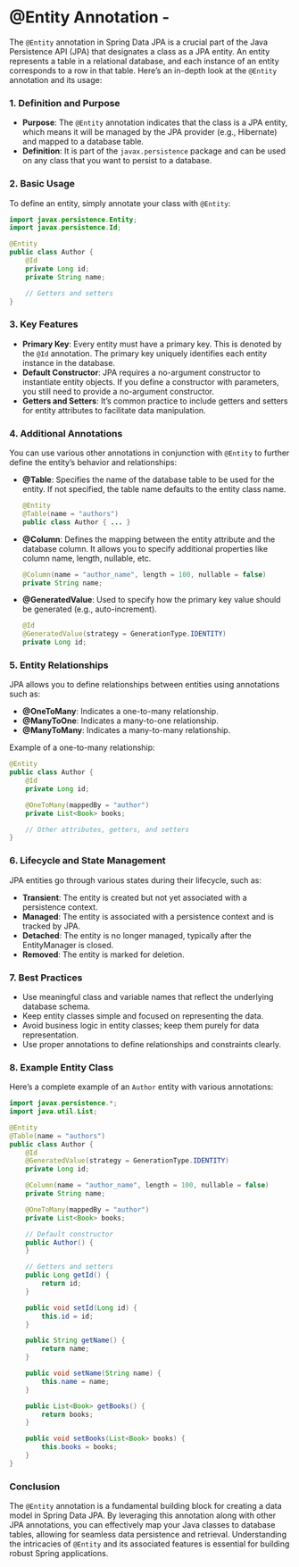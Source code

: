 # @Entity Annotation -

The `@Entity` annotation in Spring Data JPA is a crucial part of the Java Persistence API (JPA) that designates a class as a JPA entity. An entity represents a table in a relational database, and each instance of an entity corresponds to a row in that table. Here’s an in-depth look at the `@Entity` annotation and its usage:

### 1. Definition and Purpose

- **Purpose**: The `@Entity` annotation indicates that the class is a JPA entity, which means it will be managed by the JPA provider (e.g., Hibernate) and mapped to a database table.
- **Definition**: It is part of the `javax.persistence` package and can be used on any class that you want to persist to a database.

### 2. Basic Usage

To define an entity, simply annotate your class with `@Entity`:

```java
import javax.persistence.Entity;
import javax.persistence.Id;

@Entity
public class Author {
    @Id
    private Long id;
    private String name;

    // Getters and setters
}
```

### 3. Key Features

- **Primary Key**: Every entity must have a primary key. This is denoted by the `@Id` annotation. The primary key uniquely identifies each entity instance in the database.
- **Default Constructor**: JPA requires a no-argument constructor to instantiate entity objects. If you define a constructor with parameters, you still need to provide a no-argument constructor.
- **Getters and Setters**: It’s common practice to include getters and setters for entity attributes to facilitate data manipulation.

### 4. Additional Annotations

You can use various other annotations in conjunction with `@Entity` to further define the entity’s behavior and relationships:

- **@Table**: Specifies the name of the database table to be used for the entity. If not specified, the table name defaults to the entity class name.
  
  ```java
  @Entity
  @Table(name = "authors")
  public class Author { ... }
  ```

- **@Column**: Defines the mapping between the entity attribute and the database column. It allows you to specify additional properties like column name, length, nullable, etc.
  
  ```java
  @Column(name = "author_name", length = 100, nullable = false)
  private String name;
  ```

- **@GeneratedValue**: Used to specify how the primary key value should be generated (e.g., auto-increment).
  
  ```java
  @Id
  @GeneratedValue(strategy = GenerationType.IDENTITY)
  private Long id;
  ```

### 5. Entity Relationships

JPA allows you to define relationships between entities using annotations such as:

- **@OneToMany**: Indicates a one-to-many relationship.
- **@ManyToOne**: Indicates a many-to-one relationship.
- **@ManyToMany**: Indicates a many-to-many relationship.

Example of a one-to-many relationship:

```java
@Entity
public class Author {
    @Id
    private Long id;

    @OneToMany(mappedBy = "author")
    private List<Book> books;

    // Other attributes, getters, and setters
}
```

### 6. Lifecycle and State Management

JPA entities go through various states during their lifecycle, such as:

- **Transient**: The entity is created but not yet associated with a persistence context.
- **Managed**: The entity is associated with a persistence context and is tracked by JPA.
- **Detached**: The entity is no longer managed, typically after the EntityManager is closed.
- **Removed**: The entity is marked for deletion.

### 7. Best Practices

- Use meaningful class and variable names that reflect the underlying database schema.
- Keep entity classes simple and focused on representing the data.
- Avoid business logic in entity classes; keep them purely for data representation.
- Use proper annotations to define relationships and constraints clearly.

### 8. Example Entity Class

Here’s a complete example of an `Author` entity with various annotations:

```java
import javax.persistence.*;
import java.util.List;

@Entity
@Table(name = "authors")
public class Author {
    @Id
    @GeneratedValue(strategy = GenerationType.IDENTITY)
    private Long id;

    @Column(name = "author_name", length = 100, nullable = false)
    private String name;

    @OneToMany(mappedBy = "author")
    private List<Book> books;

    // Default constructor
    public Author() {
    }

    // Getters and setters
    public Long getId() {
        return id;
    }

    public void setId(Long id) {
        this.id = id;
    }

    public String getName() {
        return name;
    }

    public void setName(String name) {
        this.name = name;
    }

    public List<Book> getBooks() {
        return books;
    }

    public void setBooks(List<Book> books) {
        this.books = books;
    }
}
```

### Conclusion

The `@Entity` annotation is a fundamental building block for creating a data model in Spring Data JPA. By leveraging this annotation along with other JPA annotations, you can effectively map your Java classes to database tables, allowing for seamless data persistence and retrieval. Understanding the intricacies of `@Entity` and its associated features is essential for building robust Spring applications.


